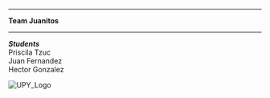 ***
**Team Juanitos** 
***   

_**Students**_  
Priscila Tzuc  
Juan Fernandez   
Hector Gonzalez  

![UPY_Logo](https://upy.crezee.academy/static/upy/images/logo.b56912124489.png)